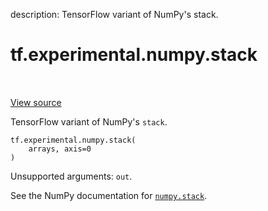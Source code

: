 description: TensorFlow variant of NumPy's stack.

<div itemscope itemtype="http://developers.google.com/ReferenceObject">
<meta itemprop="name" content="tf.experimental.numpy.stack" />
<meta itemprop="path" content="Stable" />
</div>

# tf.experimental.numpy.stack

<!-- Insert buttons and diff -->

<table class="tfo-notebook-buttons tfo-api nocontent" align="left">

</table>

<a target="_blank" class="external" href="/code/stable/tensorflow/python/ops/numpy_ops/np_array_ops.py">View source</a>



TensorFlow variant of NumPy's `stack`.

<pre class="devsite-click-to-copy prettyprint lang-py tfo-signature-link">
<code>tf.experimental.numpy.stack(
    arrays, axis=0
)
</code></pre>



<!-- Placeholder for "Used in" -->

Unsupported arguments: `out`.

See the NumPy documentation for [`numpy.stack`](https://numpy.org/doc/1.16/reference/generated/numpy.stack.html).
